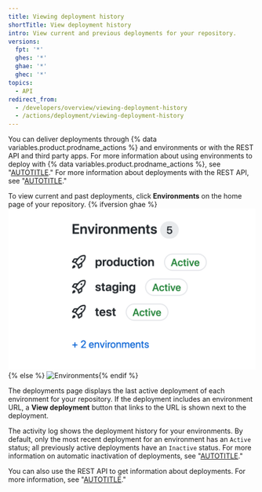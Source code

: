 ```yaml
---
title: Viewing deployment history
shortTitle: View deployment history
intro: View current and previous deployments for your repository.
versions:
  fpt: '*'
  ghes: '*'
  ghae: '*'
  ghec: '*'
topics:
  - API
redirect_from:
  - /developers/overview/viewing-deployment-history
  - /actions/deployment/viewing-deployment-history
---
```



You can deliver deployments through {% data variables.product.prodname_actions %} and environments or with the REST API and third party apps. For more information about using environments to deploy with {% data variables.product.prodname_actions %}, see "[AUTOTITLE](/actions/deployment/targeting-different-environments/using-environments-for-deployment)." For more information about deployments with the REST API, see "[AUTOTITLE](/rest/repos#deployments)."

To view current and past deployments, click **Environments** on the home page of your repository.
{% ifversion ghae %}
![Environments](/assets/images/enterprise/2.22/environments-sidebar.png){% else %}
![Environments](/assets/images/environments-sidebar.png){% endif %}

The deployments page displays the last active deployment of each environment for your repository. If the deployment includes an environment URL, a **View deployment** button that links to the URL is shown next to the deployment.

The activity log shows the deployment history for your environments. By default, only the most recent deployment for an environment has an `Active` status; all previously active deployments have an `Inactive` status. For more information on automatic inactivation of deployments, see "[AUTOTITLE](/rest/deployments#inactive-deployments)."

You can also use the REST API to get information about deployments. For more information, see "[AUTOTITLE](/rest/repos#deployments)."
